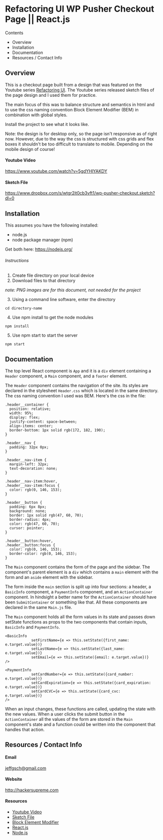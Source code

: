 # Refactoring UI WP Pusher Checkout Page || React.js

Contents 

- Overview
- Installation
- Documentation
- Resources / Contact Info

## Overview

This is a checkout page built from a design that was featured on the Youtube series [Refactoring UI](https://www.youtube.com/channel/UCxqiDtkXtOCNJdckODHk9YA). The Youtube series released sketch files of the page design and I used them for practice.

The main focus of this was to balance structure and semantics in html and to use the css naming convention Block Element Modifier (BEM) in combination with global styles.

Install the project to see what it looks like.

Note: the design is for desktop only, so the page isn't responsive as of right now. However, due to the way the css is structured with css grids and flex boxes it shouldn't be too difficult to translate to mobile. Depending on the mobile design of course!

#### Youtube Video

https://www.youtube.com/watch?v=5gdYHlYAKDY

#### Sketch File

https://www.dropbox.com/s/wtgr2it0cb3vft1/wp-pusher-checkout.sketch?dl=0

## Installation

This assumes you have the following installed:
  - node.js 
  - node package manager (npm)

Get both here: https://nodejs.org/

###### Instructions

1. Create file directory on your local device
2. Download files to that directory

_note: PNG images are for this document, not needed for the project_

3. Using a command line software, enter the directory
```
cd directory-name
```
4. Use npm install to get the node modules
```
npm install
```
5. Use npm start to start the server
```
npm start
```

## Documentation

The top level React component is `App` and it is a `div` element containing a `Header` component, a `Main` component, and a `footer` element.

The `Header` component contains the navigation of the site. Its styles are declared in the stylesheet `Header.css` which is located in the same directory. The css naming convention I used was BEM. Here's the css in the file:

```
.header__container {
  position: relative;
  width: 95%;
  display: flex;
  justify-content: space-between;
  align-items: center;
  border-bottom: 1px solid rgb(172, 182, 190);
}

.header__nav {
  padding: 32px 0px;
}

.header__nav-item {
  margin-left: 32px;
  text-decoration: none;
}

.header__nav-item:hover,
.header__nav-item:focus {
  color: rgb(0, 146, 153);
}

.header__button {
  padding: 6px 8px;
  background: none;
  border: 1px solid rgb(47, 60, 70);
  border-radius: 4px;
  color: rgb(47, 60, 70);
  cursor: pointer;
}

.header__button:hover,
.header__button:focus {
  color: rgb(0, 146, 153);
  border-color: rgb(0, 146, 153);
}
```

The `Main` component contains the form of the page and the sidebar. The component's parent element is a `div` which contains a `main` element with the form and an `aside` element with the sidebar.

The form inside the `main` section is split up into four sections: a header, a `BasicInfo` component, a `PaymentInfo` component, and an `ActionContainer` component. In hindsight a better name for the `ActionContainer` should have been `SubmitContainer` or something like that. All these components are declared in the same `Main.js` file.

The `Main` component holds all the form values in its state and passes down setState functions as props to the two components that contain inputs, `BasicInfo` and `PaymentInfo`.

```
<BasicInfo 
			setFirstName={e => this.setState({first_name: e.target.value})}
			setLastName={e => this.setState({last_name: e.target.value})}
			setEmail={e => this.setState({email: e.target.value})}
/>

<PaymentInfo 
			setCardNumber={e => this.setState({card_number: e.target.value})}
			setCardExpiration={e => this.setState({card_expiration: e.target.value})}
			setCardCVC={e => this.setState({card_cvc: e.target.value})}
/>
```

When an input changes, these functions are called, updating the state with the new values. When a user clicks the submit button in the `ActionContainer` all the values of the form are stored in the `Main` component's state and a function could be written into the component that handles that action.


## Resources / Contact Info

#### Email

jeffgsch@gmail.com

#### Website

http://hackersupreme.com

#### Resources

- [Youtube Video](https://www.youtube.com/watch?v=5gdYHlYAKDY)
- [Sketch File](https://www.dropbox.com/s/wtgr2it0cb3vft1/wp-pusher-checkout.sketch?dl=0)
- [Block Element Modifier](http://getbem.com/naming/)
- [React.js](https://reactjs.org/)
- [Node.js](https://nodejs.org/)
